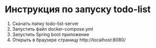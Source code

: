 # Инструкция по запуску todo-list
1) Скачать папку todo-list-server
2) Запустить файл docker-compose.yml
3) Запустить Spring boot приложение
4) Открыть в браузере страницу http://localhost:8080/
